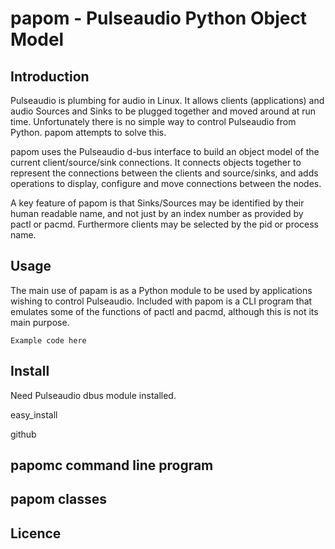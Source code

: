 # papom - Pulseaudio  Python Object Model

## Introduction

Pulseaudio is plumbing for audio in Linux. It allows clients
(applications) and audio Sources and Sinks to be plugged together and
moved around at run time.  Unfortunately there   is no simple way to control Pulseaudio from Python.  papom attempts to solve this. 

papom uses the Pulseaudio d-bus interface to build an object model of
the current client/source/sink connections.  It connects objects
together to represent the connections between the clients and
source/sinks, and adds operations to display, configure and move
connections between the nodes.

A key feature of papom is that Sinks/Sources may be identified by
their human readable name, and not just by an index number as provided
by pactl or pacmd. Furthermore clients may be selected by the pid or
process name.

## Usage

The main use of papam is as a Python module to be used by applications
wishing to control Pulseaudio. Included with papom is a CLI program that emulates some of the functions of pactl and pacmd, although this is not its main purpose. 

```
Example code here
```


## Install

Need Pulseaudio dbus module installed. 

easy_install

github

## papomc command line program

## papom classes

## Licence


